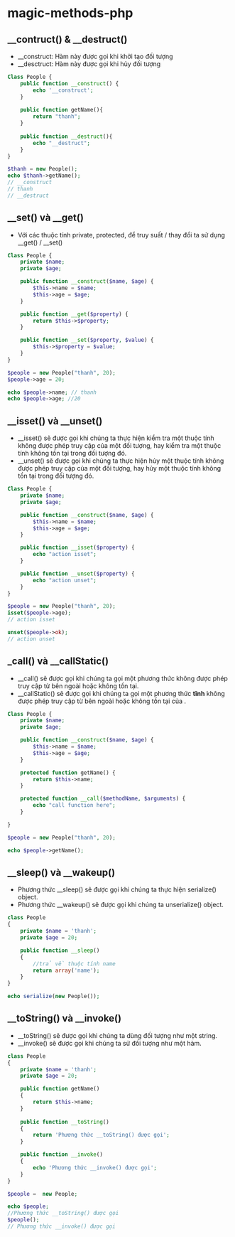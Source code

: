 # magic-methods-php

## __contruct() & __destruct()
- __construct: Hàm này được gọi khi khởi tạo đối tượng 
- __desctruct: Hàm này được gọi khi hủy đối tượng
```php
Class People {
    public function __construct() {
        echo '__construct';
    }
    
    public function getName(){
        return "thanh";
    }
    
    public function __destruct(){
        echo "__destruct";
    }
}

$thanh = new People();
echo $thanh->getName();
// __construct
// thanh
// __destruct
```
## __set() và __get() 
- Với các thuộc tính private, protected, để truy suất / thay đổi ta sử dụng __get() / __set()
```php
Class People {
    private $name;
    private $age;

    public function __construct($name, $age) {
        $this->name = $name;
        $this->age = $age;
    }

    public function __get($property) {
        return $this->$property;
    }

    public function __set($property, $value) {
        $this->$property = $value;
    }
}

$people = new People("thanh", 20);
$people->age = 20;

echo $people->name; // thanh
echo $people->age; //20
```
## __isset() và __unset() 
- __isset() sẽ được gọi khi chúng ta thực hiện kiểm tra một thuộc tính không được phép truy cập của một đối tượng, hay kiểm tra một thuộc tính không tồn tại trong đối tượng đó.
- __unset() sẽ được gọi khi chúng ta thực hiện hủy một thuộc tính không được phép truy cập của một đối tượng, hay hủy một thuộc tính không tồn tại trong đối tượng đó. 
```php
Class People {
    private $name;
    private $age;

    public function __construct($name, $age) {
        $this->name = $name;
        $this->age = $age;
    }

    public function __isset($property) {
        echo "action isset";
    }

    public function __unset($property) {
        echo "action unset";
    }
}

$people = new People("thanh", 20);
isset($people->age);
// action isset

unset($people->ok);
// action unset
```
## _call() và __callStatic()
- __call() sẽ được gọi khi chúng ta gọi một phương thức không được phép truy cập từ bên ngoài hoặc không tồn tại.
- __callStatic() sẽ được gọi khi chúng ta gọi một phương thức <b>tĩnh</b> không được phép truy cập từ bên ngoài hoặc không tồn tại của .
```php
Class People {
    private $name;
    private $age;

    public function __construct($name, $age) {
        $this->name = $name;
        $this->age = $age;
    }

    protected function getName() {
        return $this->name;
    }

    protected function __call($methodName, $arguments) {
        echo "call function here";
    }

}

$people = new People("thanh", 20);

echo $people->getName();
```
## __sleep() và __wakeup()
- Phương thức __sleep() sẽ được gọi khi chúng ta thực hiện serialize() object. 
- Phương thức __wakeup() sẽ được gọi khi chúng ta unserialize() object.
```php
class People
{
    private $name = 'thanh';
    private $age = 20;

    public function __sleep()
    {
        //trả về thuộc tính name
        return array('name');
    }
}

echo serialize(new People());
```
## __toString() và __invoke()
- __toString() sẽ được gọi khi chúng ta dùng đối tượng như một string.
- __invoke() sẽ được gọi khi chúng ta sử đối tượng như một hàm.
```php
class People
{
    private $name = 'thanh';
    private $age = 20;

    public function getName()
    {
        return $this->name;
    }
    
    public function __toString()
    {
        return 'Phương thức __toString() được gọi';
    }

    public function __invoke()
    {
        echo 'Phương thức __invoke() được gọi';
    }
}

$people =  new People;

echo $people;
//Phương thức __toString() được gọi
$people();
// Phương thức __invoke() được gọi
```
